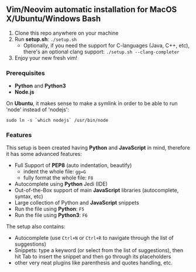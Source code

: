 ## Vim/Neovim automatic installation for MacOS X/Ubuntu/Windows Bash

1. Clone this repo anywhere on your machine
2. Run **setup.sh**: ```./setup.sh```
    - Optionally, if you need the support for C-languages (Java, C++, etc), 
    there's an optional clang support: ```./setup.sh --clang-completer```
3. Enjoy your new fresh vim!

### Prerequisites
- **Python** and **Python3**
- **Node.js** 

On **Ubuntu**, it makes sense to make a symlink in order to be able to run 'node' instead of 'nodejs':
```
sudo ln -s `which nodejs` /usr/bin/node
```

### Features
This setup is been created having **Python** and **JavaScript** in mind, 
therefore it has some advanced features:

- Full Support of **PEP8** (auto indentation, beautify)
    - indent the whole file: ```gg=G```
    - fully format the whole file: ```F8```
- Autocomplete using **Python** Jedi (IDE)
- Out-of-the-Box support of main **JavaScript** libraries (autocomplete, syntax, etc)
- Large collection of Python and **JavaScript** snippets
- Run the file using **Python**: ```F5```
- Run the file using **Python3**: ```F6```


The setup also contains:

- Autocomplete (use ```Ctrl+N``` or ```Ctrl+R``` to navigate through the list of suggestions)
- Snippets: type a keyword (or select from the list of suggestions), then hit Tab to insert the snippet
and then go through its placeholders
- other very neat plugins like parenthesis and quotes handling, etc.

